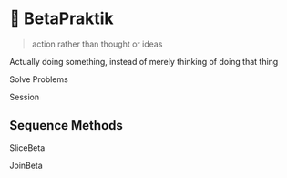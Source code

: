 # 🔷 BetaPraktik

> action rather than thought or ideas

Actually doing something, instead of merely thinking of doing that thing

Solve Problems

Session

## Sequence Methods

SliceBeta

JoinBeta

